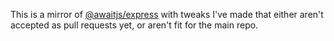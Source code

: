 This is a mirror of [@awaitjs/express](https://github.com/vkarpov15/awaitjs-express) with tweaks I've made that either aren't accepted as pull requests yet, or aren't fit for the main repo.